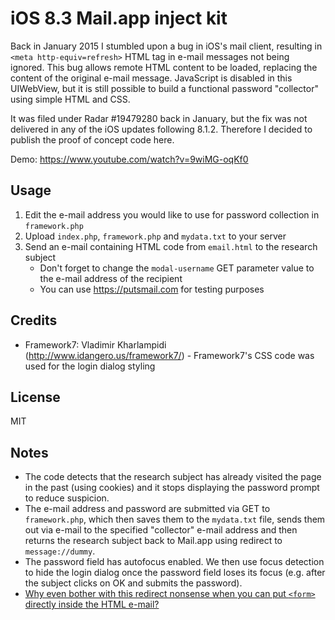 # iOS 8.3 Mail.app inject kit

Back in January 2015 I stumbled upon a bug in iOS's mail client, resulting in `<meta http-equiv=refresh>` HTML tag in e-mail messages not being ignored. This bug allows remote HTML content to be loaded, replacing the content of the original e-mail message. JavaScript is disabled in this UIWebView, but it is still possible to build a functional password "collector" using simple HTML and CSS.

It was filed under Radar #19479280 back in January, but the fix was not delivered in any of the iOS updates following 8.1.2.
Therefore I decided to publish the proof of concept code here.

Demo: https://www.youtube.com/watch?v=9wiMG-oqKf0


## Usage

1. Edit the e-mail address you would like to use for password collection in `framework.php`
2. Upload `index.php`, `framework.php` and `mydata.txt` to your server
3. Send an e-mail containing HTML code from `email.html` to the research subject
   - Don't forget to change the `modal-username` GET parameter value to the e-mail address of the recipient
   - You can use https://putsmail.com for testing purposes


## Credits

- Framework7: Vladimir Kharlampidi (http://www.idangero.us/framework7/) - Framework7's CSS code was used for the login dialog styling


## License

MIT

## Notes

- The code detects that the research subject has already visited the page in the past (using cookies) and it stops displaying the password prompt to reduce suspicion.
- The e-mail address and password are submitted via GET to `framework.php`, which then saves them to the `mydata.txt` file, sends them out via e-mail to the specified "collector" e-mail address and then returns the research subject back to Mail.app using redirect to `message://dummy`.
- The password field has autofocus enabled. We then use focus detection to hide the login dialog once the password field loses its focus (e.g. after the subject clicks on OK and submits the password).
- [Why even bother with this redirect nonsense when you can put `<form>` directly inside the HTML e-mail?](https://github.com/jansoucek/iOS-Mail.app-inject-kit/issues/1)
